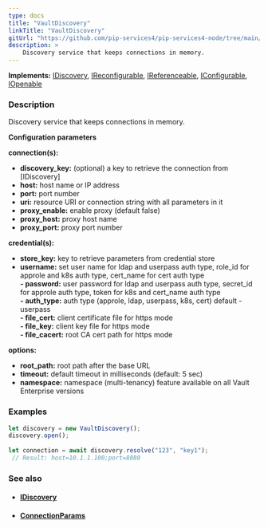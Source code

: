 ```yaml
---
type: docs
title: "VaultDiscovery"
linkTitle: "VaultDiscovery"
gitUrl: "https://github.com/pip-services4/pip-services4-node/tree/main/pip-services4-rabbitmq-node"
description: > 
    Discovery service that keeps connections in memory.
---
```


**Implements:** [IDiscovery](../../../config/connect/idiscovery), [IReconfigurable](../../../components/config/ireconfigurable), [IReferenceable](../../../components/refer/ireferenceable), [IConfigurable](../../../components/config/iconfigurable), [IOpenable](../../../components/config/iconfigurable)

### Description
Discovery service that keeps connections in memory.

**Configuration parameters**

**connection(s):**    
     
- **discovery_key:**         (optional) a key to retrieve the connection from [IDiscovery]
- **host:**                  host name or IP address     
- **port:**                  port number     
- **uri:**                   resource URI or connection string with all parameters in it     
- **proxy_enable:**          enable proxy (default false)     
- **proxy_host:**            proxy host name     
- **proxy_port:**            proxy port number
  
**credential(s):**

- **store_key:**             key to retrieve parameters from credential store     
 - **username:**              set user name for ldap and userpass auth type, role_id for approle and k8s auth type, cert_name for cert auth type     
 **- password:**              user password for ldap and userpass auth type, secret_id for approle auth type, token for k8s and cert_name auth type     
 **- auth_type:**             auth type (approle, ldap, userpass, k8s, cert) default - userpass     
 **- file_cert:**             client certificate file for https mode     
 **- file_key:**              client key file for https mode     
 **- file_cacert:**           root CA cert path for https mode     
        
**options:**   

- **root_path:**             root path after the base URL     
- **timeout:**               default timeout in milliseconds (default: 5 sec)     
- **namespace:**             namespace (multi-tenancy) feature available on all Vault Enterprise versions         

### Examples

```typescript 
let discovery = new VaultDiscovery();
discovery.open();
    
let connection = await discovery.resolve("123", "key1");
 // Result: host=10.1.1.100;port=8080

```
### See also
- ####  [IDiscovery]()
- ####  [ConnectionParams]()
